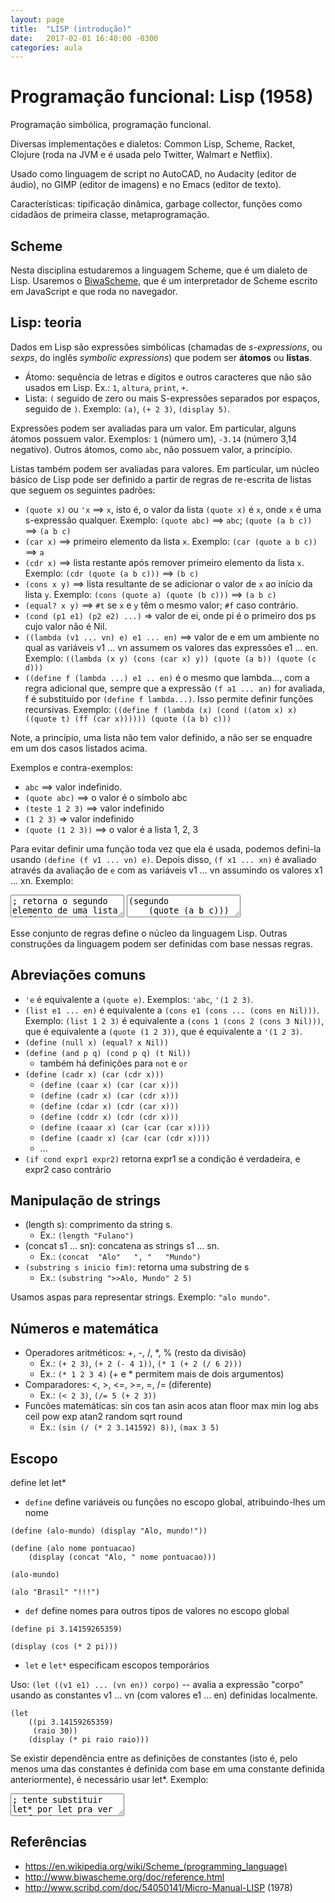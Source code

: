 ```yaml
---
layout: page
title:  "LISP (introdução)"
date:   2017-02-01 16:40:00 -0300
categories: aula
---
```


# Programação funcional: Lisp (1958)

Programação simbólica, programação funcional.

Diversas implementações e dialetos: Common Lisp, Scheme, Racket, Clojure (roda na JVM e é usada pelo Twitter, Walmart e Netflix).

Usado como linguagem de script no AutoCAD, no Audacity (editor de áudio), no GIMP (editor de imagens) e no Emacs (editor de texto).

Características: tipificação dinâmica, garbage collector, funções como cidadãos de primeira classe, metaprogramação.

## Scheme

Nesta disciplina estudaremos a linguagem Scheme, que é um dialeto de Lisp. Usaremos o [BiwaScheme](http://www.biwascheme.org/), que é um interpretador de Scheme escrito em JavaScript e que roda no navegador.

## Lisp: teoria

Dados em Lisp são expressões simbólicas (chamadas de *s-expressions*, ou *sexps*, do inglês *symbolic expressions*) que podem ser **átomos** ou **listas**.

- Átomo: sequência de letras e dígitos e outros caracteres que não são usados em Lisp. Ex.: `1`, `altura`, `print`, `+`.
- Lista: `(` seguido de zero ou mais S-expressões separados por espaços, seguido de `)`. Exemplo: `(a)`, `(+ 2 3)`, `(display 5)`.

Expressões podem ser avaliadas para um valor. Em particular, alguns átomos possuem valor. Exemplos: `1` (número um), `-3.14` (número 3,14 negativo). Outros átomos, como `abc`, não possuem valor, a princípio.

Listas também podem ser avaliadas para valores. Em particular, um núcleo básico de Lisp pode ser definido a partir de regras de re-escrita de listas que seguem os seguintes padrões:

- `(quote x)` ou `'x` ==> `x`, isto é, o valor da lista `(quote x)` é `x`, onde `x` é uma s-expressão qualquer. Exemplo: `(quote abc)` ==> `abc`; `(quote (a b c))` ==> `(a b c)`
- `(car x)` ==> primeiro elemento da lista `x`. Exemplo: `(car (quote a b c))` ==> `a`
- `(cdr x)` ==> lista restante após remover primeiro elemento da lista `x`. Exemplo: `(cdr (quote (a b c)))` ==> `(b c)`
- `(cons x y)` ==> lista resultante de se adicionar o valor de `x` ao início da lista `y`. Exemplo: `(cons (quote a) (quote (b c)))` ==> `(a b c)`
- `(equal? x y)` ==> `#t` se `x` e `y` têm o mesmo valor; `#f` caso contrário.
- `(cond (p1 e1) (p2 e2) ...)` => valor de ei, onde pi é o primeiro dos ps cujo valor não é Nil.
- `((lambda (v1 ... vn) e) e1 ... en)` ==> valor de e em um ambiente no qual as variáveis v1 ... vn assumem os valores das expressões e1 ... en. Exemplo: `((lambda (x y) (cons (car x) y)) (quote (a b)) (quote (c d)))`
- `((define f (lambda ...) e1 .. en)` é o mesmo que lambda..., com a regra adicional que, sempre que a expressão `(f a1 ... an)` for avaliada, f é substituído por `(define f lambda...)`. Isso permite definir funções recursivas. Exemplo: `((define f (lambda (x) (cond ((atom x) x) ((quote t) (ff (car x)))))) (quote ((a b) c)))`

<!-- - `(atom x)` ==> `t` se `x` é um átomo; `Nil' caso contrário -->

Note, a princípio, uma lista não tem valor definido, a não ser se enquadre em um dos casos listados acima.

Exemplos e contra-exemplos:

- `abc` ==> valor indefinido. 
- `(quote abc)` ==> o valor é o símbolo abc
- `(teste 1 2 3)` ==> valor indefinido
- `(1 2 3)` => valor indefinido
- `(quote (1 2 3))` ==> o valor é a lista 1, 2, 3

Para evitar definir uma função toda vez que ela é usada, podemos defini-la usando `(define (f v1 ... vn) e)`. Depois disso, `(f x1 ... xn)` é avaliado através da avaliação de `e` com as variáveis v1 ... vn assumindo os valores x1 ... xn. Exemplo:

<textarea class="code lang-scheme">
; retorna o segundo elemento de uma lista
(define (segundo lista)
    (car (cdr lista)))
</textarea>

<textarea class="code lang-scheme">
(segundo
    (quote (a b c)))
</textarea>

Esse conjunto de regras define o núcleo da linguagem Lisp. Outras construções da linguagem podem ser definidas com base nessas regras.

## Abreviações comuns

- `'e` é equivalente a `(quote e)`. Exemplos: `'abc`, `'(1 2 3)`.
- `(list e1 ... en)` é equivalente a `(cons e1 (cons ... (cons en Nil)))`. Exemplo: `(list 1 2 3)` é equivalente a `(cons 1 (cons 2 (cons 3 Nil)))`, que é equivalente a `(quote (1 2 3))`, que é equivalente a `'(1 2 3)`.
- `(define (null x) (equal? x Nil))`
- `(define (and p q) (cond p q) (t Nil))`
    - também há definições para `not` e `or`
- `(define (cadr x) (car (cdr x)))`
    - `(define (caar x) (car (car x)))`
    - `(define (cadr x) (car (cdr x)))`
    - `(define (cdar x) (cdr (car x)))`
    - `(define (cddr x) (cdr (cdr x)))`
    - `(define (caaar x) (car (car (car x))))`
    - `(define (caadr x) (car (car (cdr x))))`
    - ...
- `(if cond expr1 expr2)` retorna expr1 se a condição é verdadeira, e expr2 caso contrário

## Manipulação de strings

- (length s): comprimento da string s. 
    - Ex.: `(length "Fulano")`
- (concat s1 ... sn): concatena as strings s1 ... sn.
    - Ex.: `(concat  "Alo"   ", "   "Mundo")`
- `(substring s inicio fim)`: retorna uma substring de s
    - Ex.: `(substring ">>Alo, Mundo" 2 5)`

Usamos aspas para representar strings. Exemplo: `"alo mundo"`.

## Números e matemática

- Operadores aritméticos: +, -, /, *, % (resto da divisão)
    - Ex.: `(+ 2 3)`, `(+ 2 (- 4 1))`, `(* 1 (+ 2 (/ 6 2)))`
    - Ex.: `(* 1 2 3 4)` (+ e * permitem mais de dois argumentos)
- Comparadores: <, >, <=, >=, =, /= (diferente)
    - Ex.: `(< 2 3)`, `(/= 5 (+ 2 3))`
- Funcões matemáticas: sin cos tan asin acos atan floor max min log abs ceil pow exp atan2 random sqrt round
    - Ex.: `(sin (/ (* 2 3.141592) 8))`, `(max 3 5)`

## Escopo

define let let*

- `define` define variáveis ou funções no escopo global, atribuindo-lhes um nome

```
(define (alo-mundo) (display "Alo, mundo!"))
```
```
(define (alo nome pontuacao)
    (display (concat "Alo, " nome pontuacao)))
```
```
(alo-mundo)
```
```
(alo "Brasil" "!!!")
```

- `def` define nomes para outros tipos de valores no escopo global

```
(define pi 3.14159265359)
```
```
(display (cos (* 2 pi)))
```

- `let` e `let*` especificam escopos temporários

Uso: `(let ((v1 e1) ... (vn en)) corpo)` -- avalia a expressão "corpo" usando as constantes v1 ... vn (com valores e1 ... en) definidas localmente.

```
(let
    ((pi 3.14159265359)
     (raio 30))
    (display (* pi raio raio)))
```

Se existir dependência entre as definições de constantes (isto é, pelo menos uma das constantes é definida com base em uma constante definida anteriormente), é necessário usar let*. Exemplo:

<textarea class="code lang-scheme">
; tente substituir let* por let pra ver se funciona
(let*
    ((pi 3.14159265359)
     (raio 30)
     (area (* pi raio raio)))
    (display area))
</textarea>




## Referências

- <https://en.wikipedia.org/wiki/Scheme_(programming_language)>
- <http://www.biwascheme.org/doc/reference.html>
- <http://www.scribd.com/doc/54050141/Micro-Manual-LISP> (1978)

<!-- - <http://www.jtra.cz/stuff/lisp/sclr/index.html> -->
<!-- - <http://kybernetikos.github.io/Javathcript/> (implementação usada nesta página) -->


<!-- 
- (display 132)  ;ou (write 123)
- (newline)
- (read)
- (console-log 213)
- (define (fname a1 a2 ...) body)
- #t, #f, #null
- equal? ou eq? (equal? funciona com listas)
- pode usar else no cond
- null?
- consp => pair?
- sequenciamento com (begin ...)
- mod

Referência: <http://jscheme.sourceforge.net/jscheme/doc/R4RSprimitives.html>


Material legal: https://people.eecs.berkeley.edu/~bh/ssch8/higher.html

No repl.it só correção manual (com Scheme)!


(define (map f l)
  (display l)
  (cond
    ((null? l) '())
    (#t (cons (f (car l)) (map f (cdr l))))))

(map (lambda (x) (* x 2)) '(1 2 3 4))

 -->